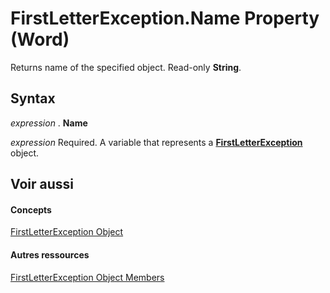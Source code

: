 
# FirstLetterException.Name Property (Word)

Returns name of the specified object. Read-only  **String**.
 


## Syntax

*expression* . **Name**
 

 
*expression* Required. A variable that represents a **[FirstLetterException](e365a683-010a-a074-5563-f0cac1f410b2.md)** object.
 

 

## Voir aussi


#### Concepts


 
[FirstLetterException Object](e365a683-010a-a074-5563-f0cac1f410b2.md)
#### Autres ressources


 
[FirstLetterException Object Members](http://msdn.microsoft.com/library/4e1d1571-ef74-725c-5fff-1816e3a7a575%28Office.15%29.aspx)